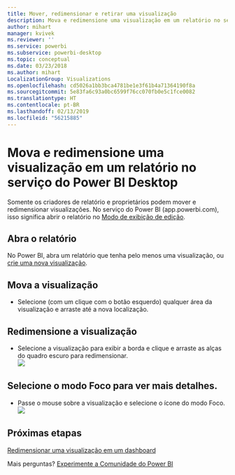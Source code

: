 ```yaml
---
title: Mover, redimensionar e retirar uma visualização
description: Mova e redimensione uma visualização em um relatório no serviço do Power BI e Desktop
author: mihart
manager: kvivek
ms.reviewer: ''
ms.service: powerbi
ms.subservice: powerbi-desktop
ms.topic: conceptual
ms.date: 03/23/2018
ms.author: mihart
LocalizationGroup: Visualizations
ms.openlocfilehash: cd5026a1bb3bca4781be1e3f61b4a71364190f8a
ms.sourcegitcommit: 5e83fa6c93a0bc6599f76cc070fb0e5c1fce0082
ms.translationtype: HT
ms.contentlocale: pt-BR
ms.lasthandoff: 02/13/2019
ms.locfileid: "56215885"
---
```

# <a name="move-and-resize-a-visualization-in-a-report-in-power-bi-service-and-power-bi-desktop"></a>Mova e redimensione uma visualização em um relatório no serviço do Power BI Desktop
Somente os criadores de relatório e proprietários podem mover e redimensionar visualizações. No serviço do Power BI (app.powerbi.com), isso significa abrir o relatório no [Modo de exibição de edição](../consumer/end-user-reading-view.md).

## <a name="open-the-report"></a>Abra o relatório
No Power BI, abra um relatório que tenha pelo menos uma visualização, ou [crie uma nova visualização](power-bi-report-add-visualizations-i.md). 

## <a name="move-the-visualization"></a>Mova a visualização
* Selecione (com um clique com o botão esquerdo) qualquer área da visualização e arraste até a nova localização.

## <a name="resize-the-visualization"></a>Redimensione a visualização
* Selecione a visualização para exibir a borda e clique e arraste as alças do quadro escuro para redimensionar.  
  ![](media/power-bi-visualization-move-and-resize/untitled.gif)

## <a name="select-focus-mode-to-see-more-detail"></a>Selecione o modo Foco para ver mais detalhes.
* Passe o mouse sobre a visualização e selecione o ícone do modo Foco.
  ![](media/power-bi-visualization-move-and-resize/pbi_popouticon.jpg)

## <a name="next-steps"></a>Próximas etapas
[Redimensionar uma visualização em um dashboard](../service-dashboard-edit-tile.md)  

Mais perguntas? [Experimente a Comunidade do Power BI](http://community.powerbi.com/)